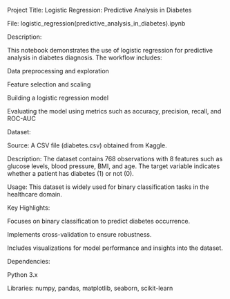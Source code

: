 Project Title: Logistic Regression: Predictive Analysis in Diabetes


File: logistic_regression(predictive_analysis_in_diabetes).ipynb

Description:

This notebook demonstrates the use of logistic regression for predictive analysis in diabetes diagnosis. The workflow includes:

Data preprocessing and exploration

Feature selection and scaling

Building a logistic regression model

Evaluating the model using metrics such as accuracy, precision, recall, and ROC-AUC

Dataset:

Source: A CSV file (diabetes.csv) obtained from Kaggle.

Description: The dataset contains 768 observations with 8 features such as glucose levels, blood pressure, BMI, and age. The target variable indicates whether a patient has diabetes (1) or not (0).

Usage: This dataset is widely used for binary classification tasks in the healthcare domain.

Key Highlights:

Focuses on binary classification to predict diabetes occurrence.

Implements cross-validation to ensure robustness.

Includes visualizations for model performance and insights into the dataset.

Dependencies:

Python 3.x

Libraries: numpy, pandas, matplotlib, seaborn, scikit-learn
